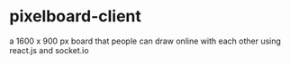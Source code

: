 # pixelboard-client
a 1600 x 900 px  board that people can draw online with each other using react.js and socket.io
